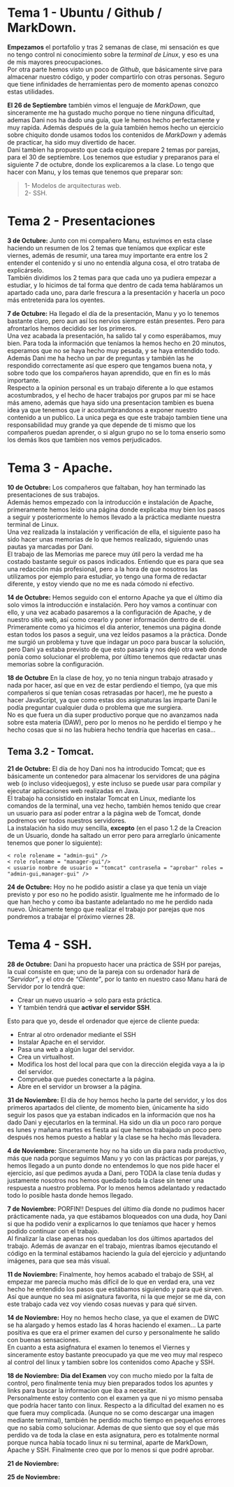 # Tema 1 - Ubuntu / Github / MarkDown.
**Empezamos** el portafolio y tras 2 semanas de clase, mi sensación es que no tengo control ni conocimiento sobre la _terminal de Linux_, y eso es una de mis mayores preocupaciones.  
Por otra parte hemos visto un poco de _Github_, que básicamente sirve para almacenar nuestro código, y poder compartirlo con otras personas. Seguro que tiene infinidades de herramientas pero de momento apenas conozco estas utilidades.

**El 26 de Septiembre** también vimos el lenguaje de _MarkDown_, que sinceramente me ha gustado mucho porque no tiene ninguna dificultad, ademas Dani nos ha dado una guía, que le hemos hecho perfectamente y muy rapida. Además después de la guía también hemos hecho un ejercicio sobre chiquito donde usamos todos los contenidos de _MarkDown_ y además de practicar, ha sido muy divertido de hacer.  
Dani tambien ha propuesto que cada equipo prepare 2 temas por parejas, para el 30 de septiembre. Los tenemos que estudiar y preparanos para el siguiente 7 de octubre, donde los explicaremos a la clase. Lo tengo que hacer con Manu, y los temas que tenemos que preparar son:
>1- Modelos de arquitecturas web.  
 2- SSH.

# Tema 2 - Presentaciones
**3 de Octubre:** Junto con mi compañero Manu, estuvimos en esta clase haciendo un resumen de los 2 temas que teníamos que explicar este viernes, además de resumir, una tarea muy importante era entre los 2 entender el contenido y si uno no entendía alguna cosa, el otro trataba de explicárselo.  
También dividimos los 2 temas para que cada uno ya pudiera empezar a estudiar, y lo hicimos de tal forma que dentro de cada tema habláramos un apartado cada uno, para darle frescura a la presentación y hacerla un poco más entretenida para los oyentes.

**7 de Octubre:** Ha llegado el día de la presentación, Manu y yo lo tenemos bastante claro, pero aun así los nervios siempre están presentes. Pero para afrontarlos hemos decidido ser los primeros.  
Una vez acabada la presentación, ha salido tal y como esperábamos, muy bien. Para toda la información que teníamos la hemos hecho en 20 minutos, esperamos que no se haya hecho muy pesada, y se haya entendido todo. Además Dani me ha hecho un par de preguntas y también  las he respondido correctamente así que espero que tengamos buena nota, y sobre todo que los compañeros hayan aprendido, que en fin es lo más importante.  
Respecto a la opinion personal es un trabajo diferente a lo que estamos acostumbrados, y el hecho de hacer trabajos por grupos par mi se hace más ameno, además que haya sido una presentacion tambien es buena idea ya que tenemos que ir acostumbrandonos a exponer nuestro contenido a un publico. La unica pega es que este trabajo tambien tiene una responsabilidad muy grande ya que depende de ti mismo que los compañeros puedan aprender, o si algun grupo no se lo toma enserio somo los demás lkos que tambien nos vemos perjudicados.

# Tema 3 - Apache.
**10 de Octubre:** Los compañeros que faltaban, hoy han terminado las presentaciones de sus trabajos.  
Además hemos empezado con la introducción e instalación de Apache, primeramente hemos leído una página donde explicaba muy bien los pasos a seguir y posteriormente lo hemos llevado a la práctica mediante nuestra terminal de Linux.  
Una vez realizada la instalación y verificación de ella, el siguiente paso ha sido hacer unas memorias de lo que hemos realizado, siguiendo unas pautas ya marcadas por Dani.  
El trabajo de las Memorias me parece muy útil pero la verdad me ha costado bastante seguir os pasos indicados. Entiendo que es para que sea una redacción más profesional, pero a la hora de que nosotros las utilizamos por ejemplo para estudiar, yo tengo una forma de redactar diferente, y estoy viendo que no me es nada cómodo ni efectivo.

**14 de Octubre:** Hemos seguido con el entorno Apache ya que el último día solo vimos la introducción e instalación. 
Pero hoy vamos a continuar con ello, y una vez acabado pasaremos a la configuración de Apache, y de nuestro sitio web, así como crearlo y poner información dentro de él.  
Primeramente como ya hicimos el dia anterior, tenemos una página donde estan todos los pasos a seguir, una vez leídos pasamos a la práctica. Donde me surgió un problema y tuve que indagar un poco para buscar la solución, pero Dani ya estaba previsto de que esto pasaría y nos dejó otra web donde ponía como solucionar el problema, por último tenemos que redactar unas memorias sobre la configuración.

**18 de Octubre** 
En la clase de hoy, yo no tenia ningun trabajo atrasado y nada por hacer, así que en vez de estar perdiendo el tiempo, (ya que mis compañeros sí que tenían cosas retrasadas por hacer), me he puesto a hacer JavaScript, ya que como estas dos asignaturas las imparte Dani le podía preguntar cualquier duda o problema que me surgiera.  
No es que fuera un dia super productivo porque que no avanzamos nada sobre esta materia (DAW), pero por lo menos no he perdido el tiempo y he hecho cosas que si no las hubiera hecho tendría que hacerlas en casa...

## Tema 3.2 - Tomcat.
**21 de Octubre:** El día de hoy Dani nos ha introducido Tomcat; que es básicamente un contenedor para almacenar los servidores de una página web (o incluso videojuegos), y este incluso se puede usar para compilar y ejecutar aplicaciones web realizadas en Java.  
El trabajo ha consistido en instalar Tomcat en Linux, mediante los comandos de la terminal, una vez hecho, también hemos tenido que crear un usuario para así poder entrar a la página web de Tomcat, donde podremos ver todos nuestros servidores.  
La instalación ha sido muy sencilla, **excepto** (en el paso 1.2 de la Creacion de un Usuario, donde ha saltado un error pero para arreglarlo únicamente tenemos que poner lo siguiente):  
```
< role rolename = "admin-gui" />  
< role rolename = "manager-gui"/>  
< usuario nombre de usuario = "tomcat" contraseña = "aprobar" roles = "admin-gui,manager-gui" />
```

**24 de Octubre:** 
Hoy no he podido asistir a clase ya que tenía un viaje previsto y por eso no he podido asistir. Igualmente me he informado de lo que han hecho y como iba bastante adelantado no me he perdido nada nuevo. Únicamente tengo que realizar el trabajo por parejas que nos pondremos a trabajar el próximo viernes 28.

# Tema 4 - SSH.
**28 de Octubre:** 
Dani ha propuesto hacer una práctica de SSH por parejas, la cual consiste en que; uno de la pareja con su ordenador hará de _“Servidor”_, y el otro de _“Cliente”_, por lo tanto en nuestro caso Manu hará de Servidor por lo tendrá que:
- Crear un nuevo usuario -> solo para esta práctica.
- Y también tendrá que **activar el servidor SSH**.

 Esto para que yo, desde el ordenador que ejerce de cliente pueda: 
- Entrar al otro ordenador mediante el SSH
- Instalar Apache en el servidor.
- Pasa una web a algún lugar del servidor.
- Crea un virtualhost.
- Modifica los host del local para que con la dirección elegida vaya a la ip del servidor.
- Comprueba que puedes conectarte a la página.
- Abre en el servidor un browser a la página.

**31 de Noviembre:** 
El día de hoy hemos hecho la parte del servidor, y los dos primeros apartados del cliente, de momento bien, únicamente ha sido seguir los pasos que ya estaban indicados en la información que nos ha dado Dani y ejecutarlos en la terminal.
Ha sido un dia un poco raro porque es lunes y mañana martes es fiesta así que hemos trabajado un poco pero después nos hemos puesto a hablar y la clase se ha hecho más llevadera.

**4 de Noviembre:** 
Sinceramente hoy no ha sido un dia para nada productivo, más que nada porque seguimos Manu y yo con las prácticas por parejas, y hemos llegado a un punto donde no entendemos lo que nos pide hacer el ejercicio, así que pedimos ayuda a Dani, pero TODA la clase tenía dudas y justamente nosotros nos hemos quedado toda la clase sin tener una respuesta a nuestro problema.
Por lo menos hemos adelantado y redactado todo lo posible hasta donde hemos llegado.

**7 de Noviembre:** 
PORFIN!! Despues del último día donde no pudimos hacer prácticamente nada, ya que estábamos bloqueados con una duda, hoy Dani si que ha podido venir a explicarnos lo que teníamos que hacer y hemos podido continuar con el trabajo.  
Al finalizar la clase apenas nos quedaban los dos últimos apartados del trabajo. Además de avanzar en el trabajo, mientras íbamos ejecutando el código en la terminal estábamos haciendo la guía del ejercicio y adjuntando imágenes, para que sea más visual.

**11 de Noviembre:** 
Finalmente, hoy hemos acabado el trabajo de SSH, al empezar me parecía mucho más difícil de lo que en verdad era, una vez hecho he entendido los pasos que estábamos siguiendo y para qué sirven. Así que aunque no sea mi asignatura favorita, ni la que mejor se me da, con este trabajo cada vez voy viendo cosas nuevas y para qué sirven.

**14 de Noviembre:** 
Hoy no hemos hecho clase, ya que el examen de DWC se ha alargado y hemos estado las 4 horas haciendo el examen...
La parte positiva es que era el primer examen del curso y personalmente he salido con buenas sensaciones.  
En cuanto a esta asigfnatura el examen lo tenemos el Viernes y sinceramente estoy bastante preocupado ya que me veo muy mal respeco al control del linux y tambien sobre los contenidos como Apache y SSH.

**18 de Noviembre:** 
**Dia del Examen** voy con mucho miedo por la falta de control, pero finalmente tenia muy bien preparados todos los apuntes y links para buscar la informacion que iba a necesitar.  
Personalmente estoy contento con el examen ya que ni yo mismo pensaba que podría hacer tanto con linux. Respecto a la dificultad del examen no es que fuera muy complicada. (Aunque no se como descargar una imagen mediante terminal), también he perdido mucho tiempo en pequeños errores que no sabía como solucionar. Ademas de que siento que soy el que más perdido va de toda la clase en esta asignatura, pero es totalmente normal porque nunca había tocado linux ni su terminal, aparte de MarkDown, Apache y SSH.
Finalmente creo que por lo menos si que podré aprobar.  

**21 de Noviembre:** 


**25 de Noviembre:** 



